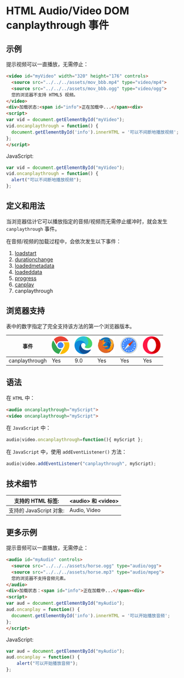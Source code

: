 HTML Audio/Video DOM canplaythrough 事件
===

## 示例

提示视频可以一直播放，无需停止：

```html idoc:preview:iframe
<video id="myVideo" width="320" height="176" controls>
  <source src="../../../assets/mov_bbb.mp4" type="video/mp4">
  <source src="../../../assets/mov_bbb.ogg" type="video/ogg">
  您的浏览器不支持 HTML5 视频。
</video>
<div>加载状态:<span id="info">正在加载中...</span><div>
<script>
var vid = document.getElementById("myVideo");
vid.oncanplaythrough = function() {
  document.getElementById('info').innerHTML = '可以不间断地播放视频';
};
</script>
```

JavaScript:

```js
var vid = document.getElementById("myVideo");
vid.oncanplaythrough = function() {
  alert("可以不间断地播放视频");
};
```

## 定义和用法

当浏览器估计它可以播放指定的音频/视频而无需停止缓冲时，就会发生 `canplaythrough` 事件。

在音频/视频的加载过程中，会依次发生以下事件：

1. [loadstart](./loadstart.md)
2. [durationchange](./durationchange.md)
3. [loadedmetadata](./loadedmetadata.md)
4. [loadeddata](./loadeddata.md)
5. [progress](./progress.md)
6. [canplay](./canplay.md)
7. canplaythrough

## 浏览器支持

表中的数字指定了完全支持该方法的第一个浏览器版本。

| 事件 | ![chrome][1] | ![edge][2] | ![firefox][3] | ![safari][4] | ![opera][5] |
| ----- | --- | --- | --- | --- | --- |
| canplaythrough | Yes | 9.0 | Yes | Yes | Yes |
<!--rehype:style=width: 100%; display: inline-table;-->

## 语法

在 `HTML` 中：

```html
<audio oncanplaythrough="myScript">
<video oncanplaythrough="myScript">
```

在 `JavaScript` 中：

```js
audio|video.oncanplaythrough=function(){ myScript };
```

在 `JavaScript` 中，使用 `addEventListener()` 方法：

```js
audio|video.addEventListener("canplaythrough", myScript);
```

## 技术细节

| 支持的 HTML 标签: | \<audio> 和 \<video> |
| -------- | -------- |
| 支持的 JavaScript 对象: | Audio, Video |
<!--rehype:style=width: 100%; display: inline-table;-->

## 更多示例

提示音频可以一直播放，无需停止：

```html idoc:preview:iframe
<audio id="myAudio" controls>
  <source src="../../../assets/horse.ogg" type="audio/ogg">
  <source src="../../../assets/horse.mp3" type="audio/mpeg">
  您的浏览器不支持音频元素。
</audio>
<div>加载状态：<span id="info">正在加载中...</span><div>
<script>
var aud = document.getElementById("myAudio");
aud.oncanplay = function() {
  document.getElementById('info').innerHTML = '可以开始播放音频';
};
</script>
```

JavaScript:

```js
var aud = document.getElementById("myAudio");
aud.oncanplay = function() {
    alert("可以开始播放音频");
};
```


[1]: ../../../assets/chrome.svg
[2]: ../../../assets/edge.svg
[3]: ../../../assets/firefox.svg
[4]: ../../../assets/safari.svg
[5]: ../../../assets/opera.svg
